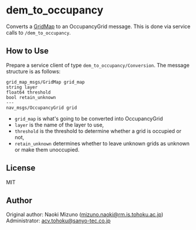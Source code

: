 # dem_to_occupancy

Converts a
[GridMap](https://github.com/ANYbotics/grid_map/blob/master/grid_map_msgs/msg/GridMap.msg)
to an OccupancyGrid message. This is done via service calls to
`/dem_to_occupancy`.

## How to Use

Prepare a service client of type `dem_to_occupancy/Conversion`. The message
structure is as follows:

```
grid_map_msgs/GridMap grid_map
string layer
float64 threshold
bool retain_unknown
---
nav_msgs/OccupancyGrid grid
```

- `grid_map` is what's going to be converted into OccupancyGrid
- `layer` is the name of the layer to use,
- `threshold` is the threshold to determine whether a grid is occupied or not,
- `retain_unknown` determines whether to leave unknown grids as unknown or
  make them unoccupied.

## License

MIT


## Author

Original author: Naoki Mizuno (mizuno.naoki@rm.is.tohoku.ac.jp) \
Administrator: acv.tohoku@sanyo-tec.co.jp
